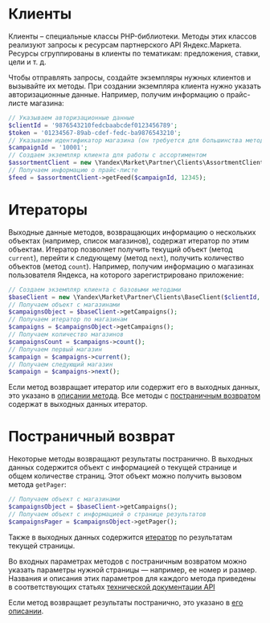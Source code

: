 # Клиенты

Клиенты – специальные классы PHP-библиотеки. Методы этих классов реализуют запросы к ресурсам партнерского API Яндекс.Маркета. Ресурсы сгруппированы в клиенты по тематикам: предложения, ставки, цели и т. д.

Чтобы отправлять запросы, создайте экземпляры нужных клиентов и вызывайте их методы. При создании экземпляра клиента нужно указать авторизационные данные. Например, получим информацию о прайс-листе магазина:

```php
// Указываем авторизационные данные
$clientId = '9876543210fedcbaabcdef0123456789';
$token = '01234567-89ab-cdef-fedc-ba9876543210';
// Указываем идентификатор магазина (он требуется для большинства методов)
$campaignId = '10001';
// Создаем экземпляр клиента для работы с ассортиментом
$assortmentClient = new \Yandex\Market\Partner\Clients\AssortmentClient($clientId, $token);
// Получаем информацию о прайс-листе
$feed = $assortmentClient->getFeed($campaignId, 12345);
```

# Итераторы

Выходные данные методов, возвращающих информацию о нескольких объектах (например, список магазинов), содержат итератор по этим объектам. Итератор позволяет получить текущий объект (метод `current`), перейти к следующему (метод `next`), получить количество объектов (метод `count`). Например, получим информацию о магазинах пользователя Яндекса, на которого зарегистрировано приложение:

```php
// Создаем экземпляр клиента с базовыми методами
$baseClient = new \Yandex\Market\Partner\Clients\BaseClient($clientId, $token);
// Получаем объект с магазинами
$campaignsObject = $baseClient->getCampaigns();
// Получаем итератор по магазинам
$campaigns = $campaignsObject->getCampaigns();
// Получаем количество магазинов
$campaignsCount = $campaigns->count();
// Получаем первый магазин
$campaign = $campaigns->current();
// Получаем следующий магазин
$campaign = $campaigns->next();
```

Если метод возвращает итератор или содержит его в выходных данных, это указано в [описании метода](Методы). Все методы с [постраничным возвратом](#Постраничный-возврат) содержат в выходных данных итератор.

# Постраничный возврат

Некоторые методы возвращают результаты постранично. В выходных данных содержится объект с информацией о текущей странице и общем количестве страниц. Этот объект можно получить вызовом метода `getPager`:

```php
// Получаем объект с магазинами
$campaignsObject = $baseClient->getCampaigns();
// Получаем объект с информацией о странице результатов
$campaignsPager = $campaignsObject->getPager();
```

Также в выходных данных содержится [итератор](#Итераторы) по результатам текущей страницы.

Во входных параметрах методов с постраничным возвратом можно указать параметры нужной страницы — например, ее номер и размер. Названия и описания этих параметров для каждого метода приведены в соответствующих статьях [технической документации API](https://tech.yandex.ru/market/partner/doc/dg/reference/all-methods-docpage/)

Если метод возвращает результаты постранично, это указано в [его описании](Методы).